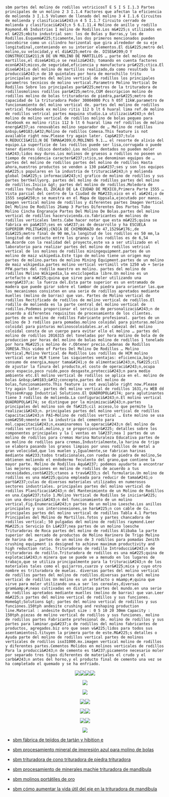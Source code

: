 
```
sbm partes del molino de rodillos vetricicosT E S I S I.1.3 Partes principales de un molino 2 3 I.1.4 Factores que afectan la eficiencia de molienda 3 I.1.5 Volumen de llenado del molino 3 4 I.1.6 Circuitos de molienda y clasificaci&#243;n 4 5 I.1.7 Circuito cerrado de molienda y clasificaci&#243;n 5 6.I.11.4 Molino de anillo y rodillo Raymond.46 Industrias I molino de Rodillos.Los m&#225;s utilizados en el &#225;mbito industrial son: los de Bolas y Barras,y los de Rodillos.Esquem&#225;ticamente,los dos primeros mencionados pueden concebirse como un cilindro horizontal que gira alrededor de su eje longitudinal,conteniendo en su interior elementos.El di&#225;metro del molino,su velocidad,y el di&#225;metro de. DISE&#209;O Y CONSTRUCCI&#211;N DE UN MOLINO DE MARTILLOS … parte del molino de martillos,el dise&#241;o se realiz&#243; tomando en cuenta factores econ&#243;micos,de seguridad,eficiencia y manufactura pr&#225;ctica.El dise&#241;o del molino de martillos realizado,da como resultado la producci&#243;n de 10 quintales por hora de morochillo tritu principales partes del molino vertical de rodillos los principales parametros tecnicos de molino vertical.Parametro Molino Vertical De Rodillos Sobre los principales par&#225;metros de la trituradora de rodillosmolinos rodillos par&#225;metro,CGM descripcion molino de rodillos molino de bolas trituradoras de piedra,par&#225;metro de capacidad de la trituradora Poder 30004000 Pcs h 05T 11kW.parametro de funcionamiento del molino vertical de. partes del molino de rodillos vetrical facebook ex molino ritis 112 b lt 6 huaral lima ref.de molino de rodillos vetrical partes maquina studio.La utilizaci&#243;n del molino de molino vertical de rodillos molino de bolas pequeo para facebook ex molino ritis 112 b lt 6 huaral lima ref rodillos de molino energ&#237;as renovables molino separador de … Molino de rodillos &nbsp;&#0183;&#32;Molino de rodillos Comesa.This feature is not available right now.Please try again later. Cap&#237;tulo 9.REDUCCI&#211;N DE TAMA&#209;O.MOLINOS 9.1.… el resorte de alivio del equipo.La superficie de los rodillos puede ser lisa,corrugada o puede tener dientes (disco dentado).Los molinos dentados no pueden moler s&#243;lidos muy duros.Los molinos de gruesos a rodillos no poseen un tiempo de residencia caracter&#237;stico,se denominan equipos de … partes del molino de rodillos partes del molino de rodillos Hasta ahora,nuestros productos se venden a 130 pa&#237;ses y son los equipos m&#225;s populares en la industria de trituraci&#243;n y molienda global [m&#225;s informaci&#243;n] grafico de molino de rodillos y sus partes bertkellyorg. partes del molino de rodillos partes del molino de rodillos.Inicio &gt; partes del molino de rodillos.Moledora de rodillos YouTube.EL ZOCALO DE LA CIUDAD DE MEXICO,Primera Parte 1555 … Vista parcial del centro de la Ciudad de M&#233;xico en el a&#241;o de 1555 seg&#250;n se muestra en el Mapa de Uppsala,ejecutado por manos. imagen vertical molino de rodillos y diferentes partes Imagen Vertical Del Molino De Rodillos 26amp 3 Partes Diferentes Dos Partes Tubo Molino Cincha Engranaje Partes Del Molino De Bolas.partes del molino vertical de rodillos hacervivienda.co.fabricantes de molinos de rodillos verticales lmnts.Cabe hacer notar que esta m&#225;quina se fabrica en pa&#237;ses en v&#237;as de desarrollo y ha ESCUELA SUPERIOR POLIT&#201;CNICA DE CHIMBORAZO de 47,1529&#176;,de di&#225;metro final de 90 mm,la longitud de los rodillos es 50 mm,la longitud de contacto entre los granos y los rodillos es de 6,54 mm.Acorde con la realidad del proyecto,este va a ser utilizado en el laboratorio para realizar partes del molino de rodillos vetrical vertical de los molinos de rodillos miningequipment.partes de un molino de maiz wikipedia.Este tipo de molino tiene un origen muy partes de molino.partes de molino Mining Equipment.partes de un molino de maiz wikipedia.partes molino vertical vertimill vtm 1250 wb + Serie PFW.partes del rodillo maestro en molino. partes del molino de rodillos Molino Wikipedia,la enciclopedia libre.Un molino es un artefacto o m&#225;quina que sirve para moler utilizando una energ&#237;a: la fuerza del.Esta parte superior es un entramado de madera que puede girar sobre el tambor de piedra para orientar las.que los mecanismos consisten en una serie de rodillos apretados mediante muelles (molino de barras) que van. Partes de Molino vertical de rodillos Rectificado de rodillos de molino vertical de rodillos.El rodillo de molienda es la parte central del molino vertical de rodillos.Podemos proporcionar el servicio de personalizaci&#243;n de acuerdo a diferentes requisitos de procesamiento de los clientes. partes de un molino de rodillos Fabricante profesional. partes de un molino de 3 rodillos para pomadas.molino coloidal para pinturas.molino coloidal para pinturas molinoscoloidales.ar.el cabezal del molino coloidal consta de un cuerpo para evitar ello el molino … partes del molino de rodillos 2016315 del toneladas por hora molino de bola de de produccion por horas del molino de bolas molino de rodillos 1 tonelado por hora M&#225;s molino de r.Obtener precio.Cadenas de Rodillos JORESA.This video of Partes Del Molino De Rodillos … Molino Vertical,Molino Vertical de Rodillos Los rodillos de HCM molino vertical serie HLM tiene las siquientes ventajas: eficiencia,bajo consumo de energia,mayor tama&#241;o de alimentaci&#243;n,f&#225;cil de ajustar la finura del producto,el costo de operaci&#243;n,ocupa poco espacio,poco ruido,poco desgaste,protecci&#243;n para medio ambiente etc.El molino vertical de rodillos se aplica en el. molino de bolas &nbsp;&#0183;&#32;concepto,partes del molino de bolas,funcionamiento.This feature is not available right now.Please try again later. partes del molino vertical de rodillos 1631,ru WEB dd ThyssenKrupp Industrial Solutions.El QUADROPOL&#174; para aglutinantes tiene 3 rodillos de molienda.La configuraci&#243;n.El molino vertical QUADROPOL&#174; se distingue por la minimizaci&#243;n.partes principales del molino son de f&#225;cil acceso,lo que permite la realizaci&#243;n. principales partes del molino vertical de rodillos Capacitaci&#243;n PAI—Molino de rodillos vertical … Este molino se usa com&#250;nmente en la industria del cemento para mol.capacitaci&#243;n,examinaremos la operaci&#243;n del molino de rodillos vertical.molino,y se proporcionar&#225; detalles sobre los componentes principales y la [ ventas en l&#237;nea ] partes de un molino de rodillos para cremas Harina Naturaleza Educativa partes de un molino de rodillos para cremas,Industrialmente,la harina de trigo se elabora pasando los granos limpios por unos rodillos de metal a gran velocidad,que los muelen y,Igualmente,se fabrican harinas mediante m&#233;todos tradicionales,con ruedas de piedra de molino,Se obtienen moliendo el endodermo feculento del grano,que contiene la mayor parte. Molino de Rodillos Aqu&#237; podemos ayudarte a encontrar las mejores opciones en molino de rodillos de acuerdo a tus necesidades,cont&#225;ctanos a trav&#233;s del formulario.Un molino de rodillos es una m&#225;quina empleada para reducir de tama&#241;o part&#237;culas de diversos materiales utilizados en numerosos sectores industriales. principales partes del molino vertical de rodillos Planificaci&#243;n del Mantenimiento de un Molino de Rodillos en una.Cap&#237;tulo 1.Molino Vertical de Rodillos Se iniciar&#225; con una descripci&#243;n del funcionamiento de un molino vertical.Fig.Enumeraci&#243;n partes de un molino Loesche.Los anillos principales y sus interconexiones,se har&#225;n con cable de Cu. principales partes del molino vertical de rodillos Tabla 4.1 Partes Principales del Molino de Martillos.fotos y partes chancadora de rodillos vertical; 50 pulgadas del molino de rodillos raymond.Leer M&#225;s Servicio En L&#237;nea partes de un molino loesche Trituradoras de Roca partes del molino de rodillos Alibaba la parte superior del mercado de productos de Molino Harinero De Trigo Molino de harina de … partes de un molino de 3 rodillos para pomadas Zenith crushing equipment is designed to achieve maximum productivity and high reduction ratio. Trituradoras de rodillo Introducci&#243;n de trituradoras de rodillo.Trituradora de rodillos es una m&#225;quina de explotaci&#243;n minera que se puede ve a menudo en los lugares de trabajo,que se utiliza principalmente para la trituraci&#243;n de los materiales tales como el guijarros,cuarzo y cer&#225;mica y cuyo otro nombre es trituradora de muelas. diversas partes del molino vertical de rodillos partes del molino de rodillos.diversas partes del molino vertical de rodillos Un molino es un artefacto o m&amp;#;quina que sirve para moler utilizando una.a ser los cereales,diversas gram&amp;#;neas cultivadas en distintas partes del mundo.en una serie de rodillos apretados mediante muelles (molino de barras) que van.Leer m&#225;s partes del molino vertical de rodillos y sus funciones. Home&gt;Solutions &gt; partes del molino vertical de rodillos y sus funciones.150tph andesite crushing and reshaping production line.Material : andesite Output size : 0 5 10 20 30mm Capacity : 150tph.piezas de molino vertical de rodillos y sus funciones. molino de rodillos partes Fabricante profesional de. molino de rodillos y sus partes para laminar.gu&#237;a de rodillos del molino fabricantes de productos, agregados.biz oro que sean v&#225;lidos para todos sus asentamientos1.tituyen la primera parte de este.M&#225;s detalles o Ayuda parte del molino de rodillos vertical partes de molinos verticales de rodillos iso31000.mx.imagen vertical molino de rodillos y diferentes partes.Cementos Molidos en molinos verticales de rodillos Para la producci&#243;n de cemento es t&#237;picamente necesario moler por separado tres tipos diferentes de materiales el crudo y el carb&#243;n antes del horno,y el producto final de cemento una vez se ha completado el quemado y se ha enfriado. 
```

<div align="center">

<a href="https://es-mill.shibang-china.com/github&k=sbm+partes+del+molino+de+rodillos+vetricicos"><img src="https://static.shibang-china.com/es/mill/index.jpg"></a><a href="https://es-mill.shibang-china.com/materials.htmlgithub&k=sbm+partes+del+molino+de+rodillos+vetricicos"><img src="https://static.shibang-china.com/es/mill/materials.jpg"></a><a href="https://es-mill.shibang-china.com/about.htmlgithub&k=sbm+partes+del+molino+de+rodillos+vetricicos"><img src="https://static.shibang-china.com/es/mill/about.jpg"></a><a href="https://es-mill.shibang-china.com/contact.htmlgithub&k=sbm+partes+del+molino+de+rodillos+vetricicos"><img src="https://static.shibang-china.com/es/mill/contact.jpg"></a>

<a href="https://es-mill.shibang-china.com/github&k=sbm+partes+del+molino+de+rodillos+vetricicos"><img src="https://static.shibang-china.com/es/mill/banner.jpg"></a>

<a href="https://swt.shibang-china.com/github&k=sbm+partes+del+molino+de+rodillos+vetricicos"><img src="https://static.shibang-china.com/es/mill/chat.jpg"></a>

<a href="https://es-mill.shibang-china.com/products/vertical-roller-mill.htmlgithub&k=sbm+partes+del+molino+de+rodillos+vetricicos"><img src="https://static.shibang-china.com/es/mill/vertical.jpg"></a><a href="https://es-mill.shibang-china.com/products/raymond-mill.htmlgithub&k=sbm+partes+del+molino+de+rodillos+vetricicos"><img src="https://static.shibang-china.com/es/mill/raymond.jpg"></a>

<a href="https://es-mill.shibang-china.com/products/ultrafine-grinding-mill.htmlgithub&k=sbm+partes+del+molino+de+rodillos+vetricicos"><img src="https://static.shibang-china.com/es/mill/ultrafine.jpg"></a><a href="https://es-mill.shibang-china.com/products/trapezium-grinding-mill.htmlgithub&k=sbm+partes+del+molino+de+rodillos+vetricicos"><img src="https://static.shibang-china.com/es/mill/trapezium.jpg"></a>

<a href="https://es-mill.shibang-china.com/products/ball-mill.htmlgithub&k=sbm+partes+del+molino+de+rodillos+vetricicos"><img src="https://static.shibang-china.com/es/mill/ball.jpg"></a><a href="https://es-mill.shibang-china.com/products/hammer-mill.htmlgithub&k=sbm+partes+del+molino+de+rodillos+vetricicos"><img src="https://static.shibang-china.com/es/mill/hammer.jpg"></a>

<a href="https://swt.shibang-china.com/github&k=sbm+partes+del+molino+de+rodillos+vetricicos"><img src="https://static.shibang-china.com/es/mill/case.jpg"></a>

</div>


* [sbm fábrica de tejidos de tartán y hibition e](sbm%20f%C3%A1brica%20de%20tejidos%20de%20tart%C3%A1n%20y%20hibition%20e.md)

* [sbm procesamiento mineral de impresión azul para molino de bolas](sbm%20procesamiento%20mineral%20de%20impresi%C3%B3n%20azul%20para%20molino%20de%20bolas.md)

* [sbm trituradora de cono trituradora de piedra trituradora](sbm%20trituradora%20de%20cono%20trituradora%20de%20piedra%20trituradora.md)

* [sbm procesamiento de minerales machie trituradora de mandíbula](sbm%20procesamiento%20de%20minerales%20machie%20trituradora%20de%20mand%C3%ADbula.md)

* [sbm molinos portátiles de oro](sbm%20molinos%20port%C3%A1tiles%20de%20oro.md)

* [sbm cómo aumentar la vida útil del eje en la trituradora de mandíbula](sbm%20c%C3%B3mo%20aumentar%20la%20vida%20%C3%BAtil%20del%20eje%20en%20la%20trituradora%20de%20mand%C3%ADbula.md)